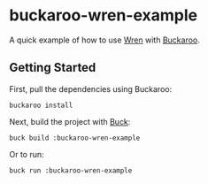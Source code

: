 # buckaroo-wren-example

A quick example of how to use [Wren](http://www.wren.io) with [Buckaroo](http://www.buckaroo.pm). 

## Getting Started

First, pull the dependencies using Buckaroo: 

```
buckaroo install
```

Next, build the project with [Buck](http://www.buckbuild.com): 

```
buck build :buckaroo-wren-example
```

Or to run: 

```
buck run :buckaroo-wren-example
```
